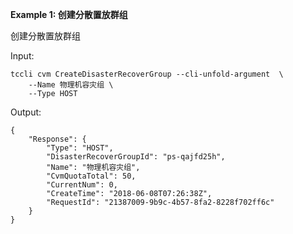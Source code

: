 **Example 1: 创建分散置放群组**

创建分散置放群组

Input: 

```
tccli cvm CreateDisasterRecoverGroup --cli-unfold-argument  \
    --Name 物理机容灾组 \
    --Type HOST
```

Output: 
```
{
    "Response": {
        "Type": "HOST",
        "DisasterRecoverGroupId": "ps-qajfd25h",
        "Name": "物理机容灾组",
        "CvmQuotaTotal": 50,
        "CurrentNum": 0,
        "CreateTime": "2018-06-08T07:26:38Z",
        "RequestId": "21387009-9b9c-4b57-8fa2-8228f702ff6c"
    }
}
```

